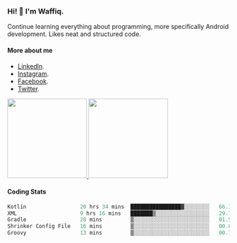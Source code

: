 ### Hi! 👋 I'm Waffiq.

Continue learning everything about programming, more specifically Android development. Likes neat and structured code.

#### More about me 
- [LinkedIn](https://www.linkedin.com/in/waffiq-aziz/).
- [Instagram](https://www.instagram.com/waffiqaziz/).
- [Facebook](https://web.facebook.com/WaffiqAziz/).
- [Twitter](https://twitter.com/AzizWaffiq).

<p align="left">
<a href="https://github.com/waffiqaziz">
  <img height="180em" src="https://github-readme-stats-eight-theta.vercel.app/api?username=waffiqaziz&show_icons=true&theme=algolia&include_all_commits=true&count_private=true"/>
  <img height="180em" src="https://github-readme-stats-eight-theta.vercel.app/api/top-langs/?username=waffiqaziz&layout=compact&langs_count=8&theme=algolia"/>
</a>
</p>

#### Coding Stats
<!--START_SECTION:waka-->

```rust
Kotlin                 20 hrs 34 mins  ████████████████▓░░░░░░░░   66.14 %
XML                    9 hrs 16 mins   ███████▒░░░░░░░░░░░░░░░░░   29.79 %
Gradle                 28 mins         ▒░░░░░░░░░░░░░░░░░░░░░░░░   01.55 %
Shrinker Config File   16 mins         ▒░░░░░░░░░░░░░░░░░░░░░░░░   00.86 %
Groovy                 13 mins         ▒░░░░░░░░░░░░░░░░░░░░░░░░   00.72 %
```

<!--END_SECTION:waka-->
